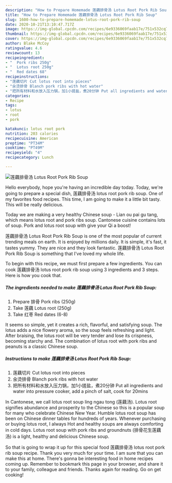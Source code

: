 ```yaml
---
description: "How to Prepare Homemade 莲藕排骨汤 Lotus Root Pork Rib Soup"
title: "How to Prepare Homemade 莲藕排骨汤 Lotus Root Pork Rib Soup"
slug: 1600-how-to-prepare-homemade-lotus-root-pork-rib-soup
date: 2020-10-21T13:10:47.717Z
image: https://img-global.cpcdn.com/recipes/6e9336069faab17e/751x532cq70/莲藕排骨汤-lotus-root-pork-rib-soup-recipe-main-photo.jpg
thumbnail: https://img-global.cpcdn.com/recipes/6e9336069faab17e/751x532cq70/莲藕排骨汤-lotus-root-pork-rib-soup-recipe-main-photo.jpg
cover: https://img-global.cpcdn.com/recipes/6e9336069faab17e/751x532cq70/莲藕排骨汤-lotus-root-pork-rib-soup-recipe-main-photo.jpg
author: Blake McCoy
ratingvalue: 4.6
reviewcount: 13
recipeingredient:
- "  Pork ribs 250g"
- "  Lotus root 250g"
- "  Red dates 68"
recipeinstructions:
- "莲藕切片 Cut lotus root into pieces"
- "汆烫排骨 Blanch pork ribs with hot water"
- "把所有材料和水放入压力锅，加1小搓盐，煮20分钟 Put all ingredients and water into pressure cooker, add a pinch of salt, cook for 20mins"
categories:
- Recipe
tags:
- lotus
- root
- pork

katakunci: lotus root pork 
nutrition: 203 calories
recipecuisine: American
preptime: "PT34M"
cooktime: "PT49M"
recipeyield: "4"
recipecategory: Lunch

---
```



![莲藕排骨汤 Lotus Root Pork Rib Soup](https://img-global.cpcdn.com/recipes/6e9336069faab17e/751x532cq70/莲藕排骨汤-lotus-root-pork-rib-soup-recipe-main-photo.jpg)

Hello everybody, hope you're having an incredible day today. Today, we're going to prepare a special dish, 莲藕排骨汤 lotus root pork rib soup. One of my favorites food recipes. This time, I am going to make it a little bit tasty. This will be really delicious.

Today we are making a very healthy Chinese soup - Lian ou pai gu tang, which means lotus root and pork ribs soup. Cantonese cuisine contains lots of soup. Pork and lotus root soup with give your Qi a boost!

莲藕排骨汤 Lotus Root Pork Rib Soup is one of the most popular of current trending meals on earth. It is enjoyed by millions daily. It is simple, it's fast, it tastes yummy. They are nice and they look fantastic. 莲藕排骨汤 Lotus Root Pork Rib Soup is something that I've loved my whole life.


To begin with this recipe, we must first prepare a few ingredients. You can cook 莲藕排骨汤 lotus root pork rib soup using 3 ingredients and 3 steps. Here is how you cook that.

<!--inarticleads1-->

##### The ingredients needed to make 莲藕排骨汤 Lotus Root Pork Rib Soup:

1. Prepare  排骨 Pork ribs (250g)
1. Take  莲藕 Lotus root (250g)
1. Take  红枣 Red dates (6-8)


It seems so simple, yet it creates a rich, flavorful, and satisfying soup. The lotus adds a nice flowery aroma, so the soup feels refreshing and light. After braising, the lotus root will be very tender and lose its crispness, becoming starchy and. The combination of lotus root with pork ribs and peanuts is a classic Chinese soup. 

<!--inarticleads2-->

##### Instructions to make 莲藕排骨汤 Lotus Root Pork Rib Soup:

1. 莲藕切片 Cut lotus root into pieces
1. 汆烫排骨 Blanch pork ribs with hot water
1. 把所有材料和水放入压力锅，加1小搓盐，煮20分钟 Put all ingredients and water into pressure cooker, add a pinch of salt, cook for 20mins


In Cantonese, we call lotus root soup ling ngau tong (莲藕汤). Lotus root signifies abundance and prosperity to the Chinese so this is a popular soup for many who celebrate Chinese New Year. Humble lotus root soup has been on Chinese dinner tables for hundreds of years. Whenever purchasing or buying lotus root, I always Hot and healthy soups are always comforting in cold days. Lotus root soup with pork ribs and groundnuts (排骨花生莲藕汤) is a light, healthy and delicious Chinese soup. 

So that is going to wrap it up for this special food 莲藕排骨汤 lotus root pork rib soup recipe. Thank you very much for your time. I am sure that you can make this at home. There's gonna be interesting food in home recipes coming up. Remember to bookmark this page in your browser, and share it to your family, colleague and friends. Thanks again for reading. Go on get cooking!
